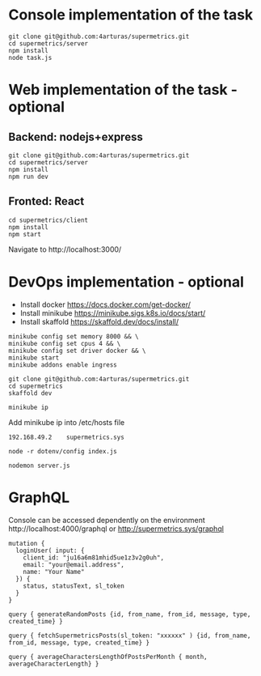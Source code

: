 # Console implementation of the task
````
git clone git@github.com:4arturas/supermetrics.git
cd supermetrics/server
npm install
node task.js
````

# Web implementation of the task - optional
## Backend: nodejs+express
````
git clone git@github.com:4arturas/supermetrics.git
cd supermetrics/server
npm install
npm run dev
````
## Fronted: React
````
cd supermetrics/client
npm install
npm start
````
Navigate to http://localhost:3000/

# DevOps implementation - optional
- Install docker https://docs.docker.com/get-docker/
- Install minikube https://minikube.sigs.k8s.io/docs/start/
- Install skaffold https://skaffold.dev/docs/install/
````
minikube config set memory 8000 && \
minikube config set cpus 4 && \
minikube config set driver docker && \
minikube start
minikube addons enable ingress
````
````
git clone git@github.com:4arturas/supermetrics.git
cd supermetrics
skaffold dev
````
````
minikube ip
````
Add minikube ip into /etc/hosts file
````
192.168.49.2    supermetrics.sys
````


````
node -r dotenv/config index.js
````
````
nodemon server.js
````

# GraphQL
Console can be accessed dependently on the environment http://localhost:4000/graphql or http://supermetrics.sys/graphql
````
mutation {
  loginUser( input: {
    client_id: "ju16a6m81mhid5ue1z3v2g0uh",
    email: "your@email.address",
    name: "Your Name"
  }) {
    status, statusText, sl_token
  }
}
````
````
query { generateRandomPosts {id, from_name, from_id, message, type, created_time} }
````
````
query { fetchSupermetricsPosts(sl_token: "xxxxxx" ) {id, from_name, from_id, message, type, created_time} }
````
````
query { averageCharactersLengthOfPostsPerMonth { month,  averageCharacterLength} }
````

